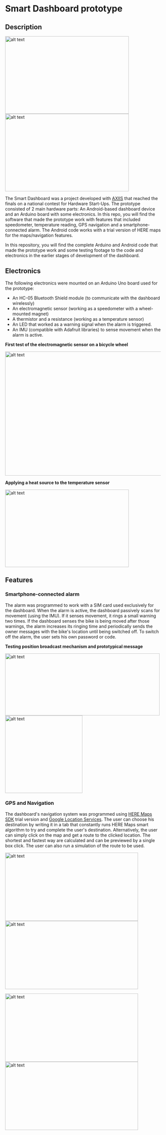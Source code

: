 # Smart Dashboard prototype #

## Description ##

<img src="https://user-images.githubusercontent.com/40466329/53058003-57e12100-34a9-11e9-8db8-c690f9557239.png" alt="alt text" width="400" height="250"> <img src="https://user-images.githubusercontent.com/40466329/53058049-7c3cfd80-34a9-11e9-9f2f-e5db4c32d7e3.jpg" alt="alt text" width="400" height="250">

The Smart Dashboard was a project developed with [AXIIS](https://www.axiis-ea.com/) that reached the finals on a national contest for Hardware Start-Ups. The prototype consisted of 2 main hardware parts: An Android-based dashboard device and an Arduino board with some electronics. In this repo, you will find the software that made the prototype work with features that included speedometer, temperature reading, GPS navigation and a smartphone-connected alarm. The Android code works with a trial version of HERE maps for the maps/navigation features.

In this repository, you will find the complete Arduino and Android code that made the prototype work and some testing footage to the code and electronics in the earlier stages of development of the dashboard.

## Electronics ##

The following electronics were mounted on an Arduino Uno board used for the prototype:
- An HC-05 Bluetooth Shield module (to communicate with the dashboard wirelessly)
- An electromagnetic sensor (working as a speedometer with a wheel-mounted magnet)
- A thermistor and a resistance (working as a temperature sensor)
- An LED that worked as a warning signal when the alarm is triggered.
- An IMU (compatible with Adafruit libraries) to sense movement when the alarm is active.

**First test of the electromagnetic sensor on a bicycle wheel**

<img src="https://user-images.githubusercontent.com/40466329/53059398-988f6900-34ae-11e9-80d3-a1dca53baf3f.gif" alt="alt text" width="800" height="400">

**Applying a heat source to the temperature sensor**

<img src="https://user-images.githubusercontent.com/40466329/53058619-b27b7c80-34ab-11e9-9edb-3385705ab0f7.gif" alt="alt text" width="400" height="250">

## Features ##

### Smartphone-connected alarm ###
The alarm was programmed to work with a SIM card used exclusively for the dashboard. When the alarm is active, the dashboard passively scans for movement (using the IMU). If it senses movement, it rings a small warning two times. If the dashboard senses the bike is being moved after those warnings, the alarm increases its ringing time and periodically sends the owner messages with the bike's location until being switched off. To switch off the alarm, the user sets his own password or code.

**Testing position broadcast mechanism and prototypical message**

<img src="https://user-images.githubusercontent.com/40466329/53130553-8a9b2000-3562-11e9-8744-6ea364eee414.gif" alt="alt text" width="500" height="200"> <img src="https://user-images.githubusercontent.com/40466329/53130547-88d15c80-3562-11e9-9fec-1a61e524e58f.png" alt="alt text" width="250" height="250">

### GPS and Navigation ###
The dashboard's navigation system was programmed using [HERE Maps SDK](https://developer.here.com/develop/mobile-sdks) trial version and [Google Location Services](https://developers.google.com/android/reference/com/google/android/gms/location/LocationServices). The user can choose his destination by writing it in a tab that constantly runs HERE Maps smart algorithm to try and complete the user's destination. Alternatively, the user can simply click on the map and get a route to the clicked location. The shortest and fastest way are calculated and can be previewed by a single box click. The user can also run a simulation of the route to be used.

<img src="https://user-images.githubusercontent.com/40466329/46422764-eccac400-c72c-11e8-941a-77b070a99162.png" alt="alt text" width="430" height="220"> <img src="https://user-images.githubusercontent.com/40466329/53207907-f1850b80-362c-11e9-89bf-210ee6191de0.gif" alt="alt text" width="430" height="220"> 

<img src="https://user-images.githubusercontent.com/40466329/53208260-031ae300-362e-11e9-80a2-96e2d09071c5.gif" alt="alt text" width="430" height="220"> <img src="https://user-images.githubusercontent.com/40466329/53208505-f1860b00-362e-11e9-8e03-3897af4d79e7.gif" alt="alt text" width="430" height="220"> 

